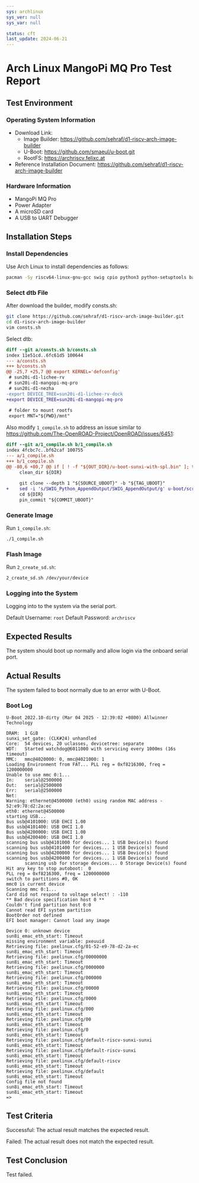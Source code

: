 ```yaml
---
sys: archlinux
sys_ver: null
sys_var: null

status: cft
last_update: 2024-06-21
---
```


# Arch Linux MangoPi MQ Pro Test Report

## Test Environment

### Operating System Information

- Download Link:
    - Image Builder: https://github.com/sehraf/d1-riscv-arch-image-builder
    - U-Boot: https://github.com/smaeul/u-boot.git
    - RootFS: https://archriscv.felixc.at
- Reference Installation Document: https://github.com/sehraf/d1-riscv-arch-image-builder

### Hardware Information

- MangoPi MQ Pro
- Power Adapter
- A microSD card
- A USB to UART Debugger

## Installation Steps

### Install Dependencies

Use Arch Linux to install dependencies as follows:
```bash
pacman -Sy riscv64-linux-gnu-gcc swig cpio python3 python-setuptools base-devel bc arch-install-scripts qemu-user-static qemu-user-static-binfmt
```

### Select dtb File

After download the builder, modify consts.sh:
```bash
git clone https://github.com/sehraf/d1-riscv-arch-image-builder.git
cd d1-riscv-arch-image-builder
vim consts.sh
```

Select dtb:
```diff
diff --git a/consts.sh b/consts.sh
index 11e51cd..6fc61d5 100644
--- a/consts.sh
+++ b/consts.sh
@@ -25,7 +25,7 @@ export KERNEL='defconfig'
 # sun20i-d1-lichee-rv
 # sun20i-d1-mangopi-mq-pro
 # sun20i-d1-nezha
-export DEVICE_TREE=sun20i-d1-lichee-rv-dock
+export DEVICE_TREE=sun20i-d1-mangopi-mq-pro
 
 # folder to mount rootfs
 export MNT="${PWD}/mnt"

```

Also modify `1_compile.sh` to address an issue similar to https://github.com/The-OpenROAD-Project/OpenROAD/issues/6451:

```diff
diff --git a/1_compile.sh b/1_compile.sh
index 4fcbc7c..bf62caf 100755
--- a/1_compile.sh
+++ b/1_compile.sh
@@ -80,6 +80,7 @@ if [ ! -f "${OUT_DIR}/u-boot-sunxi-with-spl.bin" ]; then
     clean_dir ${DIR}
 
     git clone --depth 1 "${SOURCE_UBOOT}" -b "${TAG_UBOOT}"
+    sed -i 's/SWIG_Python_AppendOutput/SWIG_AppendOutput/g' u-boot/scripts/dtc/pylibfdt/libfdt.i_shipped
     cd ${DIR}
     pin_commit "${COMMIT_UBOOT}"
```

### Generate Image

Run `1_compile.sh`:
```bash
./1_compile.sh
```

### Flash Image

Run `2_create_sd.sh`:

```bash
2_create_sd.sh /dev/your/device
```

### Logging into the System

Logging into to the system via the serial port.

Default Username: `root`
Default Password: `archriscv`

## Expected Results

The system should boot up normally and allow login via the onboard serial port.

## Actual Results

The system failed to boot normally due to an error with U-Boot.

### Boot Log

```log
U-Boot 2022.10-dirty (Mar 04 2025 - 12:39:02 +0800) Allwinner Technology

DRAM:  1 GiB
sunxi_set_gate: (CLK#24) unhandled
Core:  54 devices, 20 uclasses, devicetree: separate
WDT:   Started watchdog@6011000 with servicing every 1000ms (16s timeout)
MMC:   mmc@4020000: 0, mmc@4021000: 1
Loading Environment from FAT... PLL reg = 0xf8216300, freq = 1200000000
Unable to use mmc 0:1...
In:    serial@2500000
Out:   serial@2500000
Err:   serial@2500000
Net:   
Warning: ethernet@4500000 (eth0) using random MAC address - 52:e9:78:d2:2a:ec
eth0: ethernet@4500000
starting USB...
Bus usb@4101000: USB EHCI 1.00
Bus usb@4101400: USB OHCI 1.0
Bus usb@4200000: USB EHCI 1.00
Bus usb@4200400: USB OHCI 1.0
scanning bus usb@4101000 for devices... 1 USB Device(s) found
scanning bus usb@4101400 for devices... 1 USB Device(s) found
scanning bus usb@4200000 for devices... 1 USB Device(s) found
scanning bus usb@4200400 for devices... 1 USB Device(s) found
       scanning usb for storage devices... 0 Storage Device(s) found
Hit any key to stop autoboot:  0 
PLL reg = 0xf8216300, freq = 1200000000
switch to partitions #0, OK
mmc0 is current device
Scanning mmc 0:1...
Card did not respond to voltage select! : -110
** Bad device specification host 0 **
Couldn't find partition host 0:0
Cannot read EFI system partition
BootOrder not defined
EFI boot manager: Cannot load any image

Device 0: unknown device
sun8i_emac_eth_start: Timeout
missing environment variable: pxeuuid
Retrieving file: pxelinux.cfg/01-52-e9-78-d2-2a-ec
sun8i_emac_eth_start: Timeout
Retrieving file: pxelinux.cfg/00000000
sun8i_emac_eth_start: Timeout
Retrieving file: pxelinux.cfg/0000000
sun8i_emac_eth_start: Timeout
Retrieving file: pxelinux.cfg/000000
sun8i_emac_eth_start: Timeout
Retrieving file: pxelinux.cfg/00000
sun8i_emac_eth_start: Timeout
Retrieving file: pxelinux.cfg/0000
sun8i_emac_eth_start: Timeout
Retrieving file: pxelinux.cfg/000
sun8i_emac_eth_start: Timeout
Retrieving file: pxelinux.cfg/00
sun8i_emac_eth_start: Timeout
Retrieving file: pxelinux.cfg/0
sun8i_emac_eth_start: Timeout
Retrieving file: pxelinux.cfg/default-riscv-sunxi-sunxi
sun8i_emac_eth_start: Timeout
Retrieving file: pxelinux.cfg/default-riscv-sunxi
sun8i_emac_eth_start: Timeout
Retrieving file: pxelinux.cfg/default-riscv
sun8i_emac_eth_start: Timeout
Retrieving file: pxelinux.cfg/default
sun8i_emac_eth_start: Timeout
Config file not found
sun8i_emac_eth_start: Timeout
sun8i_emac_eth_start: Timeout
=> 

```

## Test Criteria

Successful: The actual result matches the expected result.

Failed: The actual result does not match the expected result.

## Test Conclusion

Test failed.